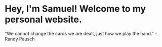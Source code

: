 # Hey, I'm Samuel! Welcome to my personal website.
"We cannot change the cards we are dealt, just how we play the hand." - Randy Pausch
